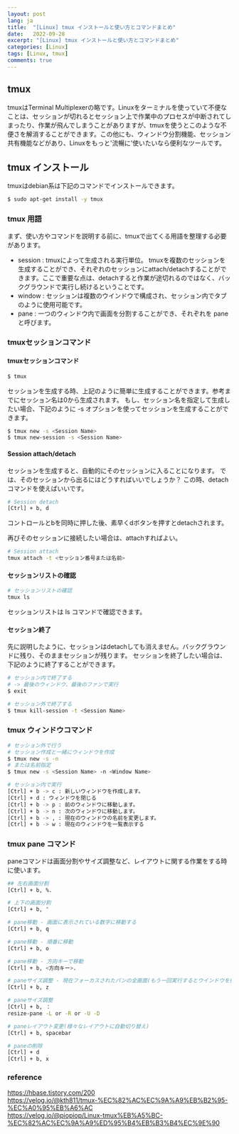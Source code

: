 ```yaml
---
layout: post
lang: ja
title:  "[Linux] tmux インストールと使い方とコマンドまとめ"
date:   2022-09-28
excerpt: "[Linux] tmux インストールと使い方とコマンドまとめ"
categories: [Linux]
tags: [Linux, tmux]
comments: true
---
```


## tmux
tmuxはTerminal Multiplexerの略です。Linuxをターミナルを使っていて不便なことは、セッションが切れるとセッション上で作業中のプロセスが中断されてしまったり、作業が飛んでしまうことがありますが、tmuxを使うとこのような不便さを解消することができます。この他にも、ウィンドウ分割機能、セッション共有機能などがあり、Linuxをもっと'流暢に'使いたいなら便利なツールです。



## tmux インストール
tmuxはdebian系は下記のコマンドでインストールできます。
```bash
$ sudo apt-get install -y tmux
```



### tmux 用語

まず、使い方やコマンドを説明する前に、tmuxで出てくる用語を整理する必要があります。

* session : tmuxによって生成される実行単位。 tmuxを複数のセッションを生成することができ、それぞれのセッションにattach/detachすることができます。ここで重要な点は、detachすると作業が途切れるのではなく、バックグラウンドで実行し続けるということです。
* window : セッションは複数のウインドウで構成され、セッション内でタブのように使用可能です。
* pane : 一つのウィンドウ内で画面を分割することができ、それぞれを pane と呼びます。


### tmuxセッションコマンド
#### tmuxセッションコマンド
```bash
$ tmux
```
セッションを生成する時、上記のように簡単に生成することができます。参考までにセッション名は0から生成されます。
もし、セッション名を指定して生成したい場合、下記のように -s オプションを使ってセッションを生成することができます。

```bash
$ tmux new -s <Session Name>
$ tmux new-session -s <Session Name>
```

#### Session attach/detach

セッションを生成すると、自動的にそのセッションに入ることになります。
では、そのセッションから出るにはどうすればいいでしょうか？ この時、detachコマンドを使えばいいです。

```bash
# Session detach
[Ctrl] + b, d
```
コントロールとbを同時に押した後、素早くdボタンを押すとdetachされます。

再びそのセッションに接続したい場合は、attachすればよい。

```bash
# Session attach
tmux attach -t <セッション番号または名前>
```

#### セッションリストの確認
```bash
# セッションリストの確認
tmux ls
```
セッションリストは ls コマンドで確認できます。


#### セッション終了
先に説明したように、セッションはdetachしても消えません。バックグラウンドに残り、そのままセッションが残ります。
セッションを終了したい場合は、下記のように終了することができます。

```bash
# セッション内で終了する
# -> 最後のウィンドウ、最後のファンで実行
$ exit
```
```bash
# セッション外で終了する
$ tmux kill-session -t <Session Name>
```

### tmux ウィンドウコマンド
```bash
# セッション外で行う
# セッション作成と一緒にウィンドウを作成
$ tmux new -s -n
# または名前指定
$ tmux new -s <Session Name> -n <Window Name>
```

```bash
# セッション内で実行
[Ctrl] + b -> c : 新しいウィンドウを作成します。
[Ctrl] + d : ウィンドウを閉じる
[Ctrl] + b -> p : 前のウィンドウに移動します。
[Ctrl] + b -> n : 次のウィンドウに移動します。
[Ctrl] + b -> , : 現在のウィンドウの名前を変更します。
[Ctrl] + b -> w : 現在のウィンドウを一覧表示する
```



### tmux pane コマンド
paneコマンドは画面分割やサイズ調整など、レイアウトに関する作業をする時に使います。

```bash
## 左右画面分割
[Ctrl] + b, %.
```

```bash
# 上下の画面分割
[Ctrl] + b, "
```

```bash
# pane移動 - 画面に表示されている数字に移動する
[Ctrl] + b, q

# pane移動 - 順番に移動
[Ctrl] + b, o

# pane移動 - 方向キーで移動
[Ctrl] + b, <方向キー>.
```
```bash
# paneサイズ調整 - 現在フォーカスされたパンの全画面(もう一回実行するとウインドウを復元)
[Ctrl] + b, z
```
```bash
# paneサイズ調整
[Ctrl] + b, ：
resize-pane -L or -R or -U -D
```
```bash
# paneレイアウト変更(様々なレイアウトに自動切り替え)
[Ctrl] + b, spacebar
``` 
```bash
# paneの削除
[Ctrl] + d
[Ctrl] + b, x
```


### reference
https://hbase.tistory.com/200  
https://velog.io/@kth811/tmux-%EC%82%AC%EC%9A%A9%EB%B2%95-%EC%A0%95%EB%A6%AC  
https://velog.io/@piopiop/Linux-tmux%EB%A5%BC-%EC%82%AC%EC%9A%A9%ED%95%B4%EB%B3%B4%EC%9E%90  